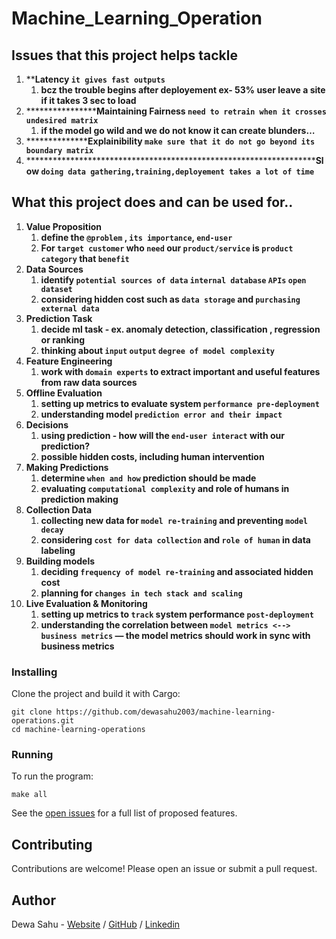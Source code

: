 # Machine_Learning_Operation 

## Issues that this project helps tackle

1. ****Latency `it gives fast outputs`**   
    1. ****bcz the trouble begins after deployement ex- 53% user leave a site if it takes 3 sec to load****
2. ******************Maintaining Fairness  `need to retrain when it crosses undesired matrix`** 
    1. **********************************************************************************************if the model go wild and we do not know it can create blunders…**********************************************************************************************
3. ****************Explainibility `make sure that it do not go beyond its boundary matrix`**
4. ********************************************************************Slow `doing data gathering,training,deployement takes a lot of time`**

## What this project does and can be used for..
1. **Value Proposition**
    1. **define the `@problem` , `its importance`, `end-user`**
    2. **For `target customer` who `need` our `product/service` is `product category` that `benefit`**
2. **Data Sources**
    1. **identify `potential sources of data` `internal database` `APIs` `open dataset`**
    2. **considering hidden cost such as `data storage` and `purchasing external data`**
3.  **Prediction Task**
    1. **decide ml task - ex. anomaly detection, classification , regression or ranking**
    2. **thinking about `input` `output` `degree of model complexity`**
4. **Feature Engineering**
    1. **work with `domain experts` to extract important and useful features from raw data sources**
5. **Offline Evaluation**
    1. **setting up metrics to evaluate system `performance pre-deployment`**
    2. **understanding model `prediction error and their impact`**
6. **Decisions**
    1. **using prediction - how will the `end-user interact` with our prediction?** 
    2. **possible hidden costs, including human intervention**
7. **Making Predictions**
    1. **determine `when and how` prediction should be made**
    2. **evaluating `computational complexity` and role of humans in prediction making**
8. **Collection Data**
    1. **collecting new data for `model re-training` and preventing `model decay`**
    2. **considering `cost for data collection` and `role of human` in data labeling**
9. **Building models**
    1. **deciding `frequency of model re-training` and associated hidden cost**
    2. **planning for `changes in tech stack and scaling`**
10. **Live Evaluation & Monitoring**
    1. **setting up metrics to `track` system performance `post-deployment`**
    2. **understanding the correlation between `model metrics <--> business metrics` — the model metrics should work in sync with business metrics**


### Installing

Clone the project and build it with Cargo:

```
git clone https://github.com/dewasahu2003/machine-learning-operations.git
cd machine-learning-operations
```

### Running

To run the program:

```
make all
```



See the [open issues](https://github.com/username/rust-project/issues) for a full list of proposed features.

## Contributing

Contributions are welcome! Please open an issue or submit a pull request.

## Author

Dewa Sahu - [Website](https://portfolio-beryl-seven-13.vercel.app/) / [GitHub](https://github.com/dewasahu2003) / [Linkedin](https://www.linkedin.com/in/dewa-sahu-4786b6228/)

